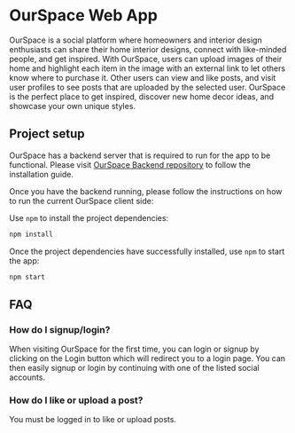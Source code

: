 # OurSpace Web App

OurSpace is a social platform where homeowners and interior design enthusiasts can share their home interior designs, connect with like-minded people, and get inspired. With OurSpace, users can upload images of their home and highlight each item in the image with an external link to let others know where to purchase it. Other users can view and like posts, and visit user profiles to see posts that are uploaded by the selected user. OurSpace is the perfect place to get inspired, discover new home decor ideas, and showcase your own unique styles.

## Project setup

OurSpace has a backend server that is required to run for the app to be functional. Please visit [OurSpace Backend repository](https://github.com/karenxiong/ourspace-backend) to follow the installation guide.

Once you have the backend running, please follow the instructions on how to run the current OurSpace client side:

Use `npm` to install the project dependencies:

```bash
npm install
```

Once the project dependencies have successfully installed, use `npm` to start the app:

```bash
npm start
```

## FAQ

### How do I signup/login?

When visiting OurSpace for the first time, you can login or signup by clicking on the Login button which will redirect you to a login page. You can then easily signup or login by continuing with one of the listed social accounts.


### How do I like or upload a post?

You must be logged in to like or upload posts.


